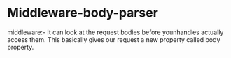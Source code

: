 # Middleware-body-parser
middleware:- It can look at the request bodies before younhandles actually access them. This basically gives our request a new property called body property.
